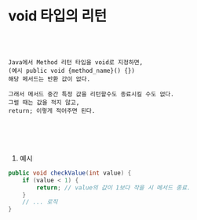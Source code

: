 # void 타입의 리턴

<br /><br />

```
Java에서 Method 리턴 타입을 void로 지정하면,
(예시 public void {method_name}() {})
해당 메서드는 반환 값이 없다.

그래서 메서드 중간 특정 값을 리턴할수도 종료시킬 수도 없다.
그럴 때는 값을 적지 않고,
return; 이렇게 적어주면 된다.
```

<br /><br /><br />

1. 예시

```java
public void checkValue(int value) {
    if (value < 1) {
        return; // value의 값이 1보다 작을 시 메서드 종료.
    }
    // ... 로직
}
```
